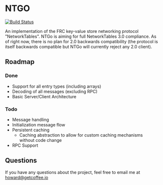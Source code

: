 NTGO
====
[![Build Status](https://travis-ci.org/HowardStark/ntgo.svg?branch=master)](https://travis-ci.org/HowardStark/ntgo)

An implementation of the FRC key-value store networking protocol "NetworkTables". NTGo is aiming for full NetworkTables 3.0 compliance. As of right now, there is no plan for 2.0 backwards compatibility (the protocol is itself backwards compatible but NTGo will currently reject any 2.0 client).

## Roadmap

### Done
- Support for all entry types (including arrays)
- Decoding of all messages (excluding RPC)
- Basic Server/Client Architecture

### Todo
- Message handling
- Initialization message flow
- Persistent caching
    - Caching abstraction to allow for custom caching mechanisms without code change
- RPC Support

## Questions

If you have any questions about the project, feel free to email me at howard@getcoffee.io





